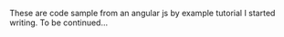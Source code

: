 These are code sample from an angular js by example tutorial I started writing.  To be continued... 
